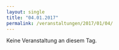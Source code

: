 ```yaml
---
layout: single
title: "04.01.2017"
permalink: /veranstaltungen/2017/01/04/
---
```


Keine Veranstaltung an diesem Tag.

